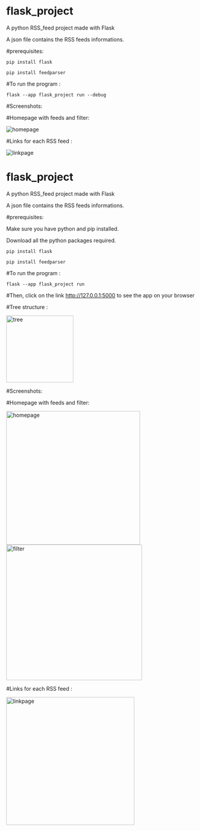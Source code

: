 # flask_project

A python RSS_feed project made with Flask 

A json file contains the RSS feeds informations.

#prerequisites:

```pip install flask```

```pip install feedparser```


#To run the program :

```flask --app flask_project run --debug```



#Screenshots:

#Homepage with feeds and filter:

![homepage](https://user-images.githubusercontent.com/98088041/235317522-cac82722-fa11-41f8-b115-c5c0f04431ce.png)




#Links for each RSS feed :


![linkpage](https://user-images.githubusercontent.com/98088041/235317547-a3d20d13-ec97-47b8-b09d-669068c914d2.png)


# flask_project

A python RSS_feed project made with Flask 

A json file contains the RSS feeds informations.

#prerequisites:

Make sure you have python and pip installed.

Download all the python packages required.

```pip install flask```

```pip install feedparser```


#To run the program :

```flask --app flask_project run```

#Then, click on the link http://127.0.0.1:5000 to see the app on your browser

#Tree structure :

<img width="178" alt="tree" src="https://user-images.githubusercontent.com/98088041/235344160-24d20fa0-19a4-403f-b346-1db222b3cc57.png">


#Screenshots:

#Homepage with feeds and filter:

<img width="355" alt="homepage" src="https://user-images.githubusercontent.com/98088041/235343984-8473e1dc-6b72-466c-a388-31845f315e54.png">


<img width="360" alt="filter" src="https://user-images.githubusercontent.com/98088041/235343997-0383d8a7-5ac7-4df0-8a29-40232538ba09.png">



#Links for each RSS feed :

<img width="340" alt="linkpage" src="https://user-images.githubusercontent.com/98088041/235344015-13dc8a55-979d-4e1f-a7f9-1e3a1b75bf7d.png">




